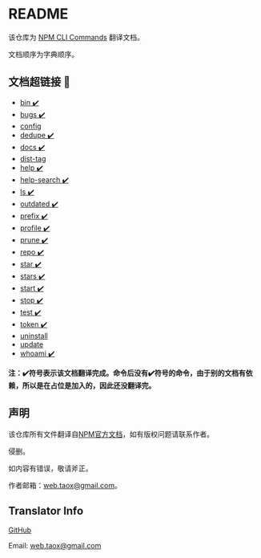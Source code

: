 # README

该仓库为 [NPM CLI Commands](https://docs.npmjs.com/cli/init) 翻译文档。

文档顺序为字典顺序。

## 文档超链接 🔗

* [bin  ✔️](https://github.com/NinjiaHub/NPM-CLI-Commands/blob/master/documents/npm-bin.md "npm-bin")
* [bugs ✔️](https://github.com/NinjiaHub/NPM-CLI-Commands/blob/master/documents/npm-bugs.md "npm-bugs")
* [config](https://github.com/NinjiaHub/NPM-CLI-Commands/blob/master/documents/npm-config.md "npm-config")
* [dedupe ✔️](https://github.com/NinjiaHub/NPM-CLI-Commands/blob/master/documents/npm-dedupe.md "npm-dedupe")
* [docs ✔️](https://github.com/NinjiaHub/NPM-CLI-Commands/blob/master/documents/npm-docs.md "npm-docs")
* [dist-tag](https://github.com/NinjiaHub/NPM-CLI-Commands/blob/master/documents/npm-dist-tag.md "npm-dist-tag")
* [help  ✔️](https://github.com/NinjiaHub/NPM-CLI-Commands/blob/master/documents/npm-help.md "npm-help")
* [help-search  ✔️](https://github.com/NinjiaHub/NPM-CLI-Commands/blob/master/documents/npm-help-search.md "npm-help-search")
* [ls  ✔️](https://github.com/NinjiaHub/NPM-CLI-Commands/blob/master/documents/npm-ls.md "npm-ls")
* [outdated  ✔️](https://github.com/NinjiaHub/NPM-CLI-Commands/blob/master/documents/npm-outdated.md "npm-outdated")
* [prefix  ✔️](https://github.com/NinjiaHub/NPM-CLI-Commands/blob/master/documents/npm-prefix.md "npm-prefix")
* [profile ✔️](https://github.com/NinjiaHub/NPM-CLI-Commands/blob/master/documents/npm-profile.md "npm-profile")
* [prune ✔️](https://github.com/NinjiaHub/NPM-CLI-Commands/blob/master/documents/npm-prune.md "npm-prune")
* [repo ✔️](https://github.com/NinjiaHub/NPM-CLI-Commands/blob/master/documents/npm-repo.md "npm-repo")
* [star ✔️](https://github.com/NinjiaHub/NPM-CLI-Commands/blob/master/documents/npm-star.md "npm-star")
* [stars ✔️](https://github.com/NinjiaHub/NPM-CLI-Commands/blob/master/documents/npm-stars.md "npm-stars")
* [start ✔️](https://github.com/NinjiaHub/NPM-CLI-Commands/blob/master/documents/npm-start.md "npm-start")
* [stop ✔️](https://github.com/NinjiaHub/NPM-CLI-Commands/blob/master/documents/npm-stop.md "npm-stop")
* [test ✔️](https://github.com/NinjiaHub/NPM-CLI-Commands/blob/master/documents/npm-test.md "npm-test")
* [token ✔️](https://github.com/NinjiaHub/NPM-CLI-Commands/blob/master/documents/npm-token.md "npm-token")
* [uninstall](https://github.com/NinjiaHub/NPM-CLI-Commands/blob/master/documents/npm-uninstall.md "npm-uninstall")
* [update](https://github.com/NinjiaHub/NPM-CLI-Commands/blob/master/documents/npm-update.md "npm-update")
* [whoami ✔️](https://github.com/NinjiaHub/NPM-CLI-Commands/blob/master/documents/npm-whoami.md "npm-whoami")

**注：✔️符号表示该文档翻译完成。命令后没有✔️符号的命令，由于别的文档有依赖，所以是在占位是加入的，因此还没翻译完。**

## 声明

该仓库所有文件翻译自[NPM官方文档](https://github.com/NinjiaHub/Tools-Tricks/blob/master/documents/npm)，如有版权问题请联系作者。

侵删。

如内容有错误，敬请斧正。

作者邮箱：web.taox@gmail.com。

## Translator Info

[GitHub](https://github.com/Tao-Quixote)

Email: <web.taox@gmail.com>
